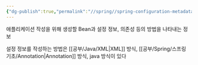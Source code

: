 ```yaml
---
{"dg-publish":true,"permalink":"//spring//spring-configuration-metadata/","dgPassFrontmatter":true}
---
```



애플리케이션 작성을 위해 생성할 Bean과 설정 정보, 의존성 등의 방법을 나타내는 정보

설정 정보를 작성하는 방법은 [[공부/Java/XML\|XML]] 방식, [[공부/Spring/스프링 기초/Annotation\|Annotation]] 방식, java 방식이 있다